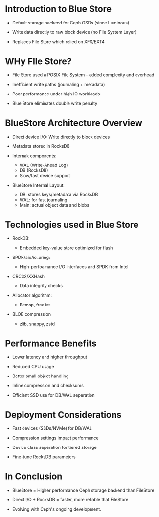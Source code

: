# Introduction to Blue Store
- Default starage backecd for Ceph OSDs (since Luminous).

- Write data directly to raw block device (no File System Layer)

- Replaces File Store which relied on XFS/EXT4

# WHy FIle Store?
- File Store used a POSIX File System - added complexity and overhead

- Inefficient write paths (journaling + metadata)

- Poor performance under high IO workloads

- Blue Store eliminates double write penalty

# BlueStore Architecture Overview
- Direct device I/O: Write directly to block devices

- Metadata stored in RocksDB

- Internak components:
    - WAL (Write-Ahead Log)
    - DB (RocksDB)
    - Slow/fast device support

- BlueStore Internal Layout:
    - DB: stores keys/metadata via RocksDB
    - WAL: for fast journaling
    - Main: actual object data and blobs

# Technologies used in Blue Store
- RockDB:
    - Embedded key-value store optimized for flash

- SPDK/aio/io_uring:
    - High-perfoamance I/O interfaces and SPDK from Intel

- CRC32/XXHash:
    - Data integrity checks

- Allocator algorithm:
    - Bitmap, freelist

- BLOB compression
    - zlib, snappy, zstd

# Performance Benefits
- Lower latency and higher throughput

- Reduced CPU usage

- Better small object handling

- Inline compression and checksums

- Efficient SSD use for DB/WAL seperation

# Deployment Considerations
- Fast devices (SSDs/NVMe) for DB/WAL

- Compression settings impact performance

- Device class seperation for tiered storage

- Fine-tune RocksDB parameters

# In Conclusion

- BlueStore = Higher performance Ceph storage backend than FileStore

- Direct I/O + RocksDB = faster, more reliable that FileStore

- Evolving with Ceph's ongoing development.